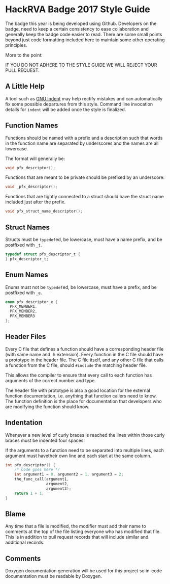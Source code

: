 # HackRVA Badge 2017 Style Guide

The badge this year is being developed using Github. Developers on the badge, 
need to keep a certain consistency to ease collaboration and generally keep the
badge code easier to read. There are some small points beyond just code 
formatting included here to maintain some other operating principles.

More to the point:

IF YOU DO NOT ADHERE TO THE STYLE GUIDE WE WILL REJECT YOUR PULL REQUEST.

## A Little Help

A tool such as [GNU Indent](https://www.gnu.org/software/indent/) may help 
rectify mistakes and can automatically fix some possible departures from this
style. Command line invocation details for `indent` will be added once the
style is finalized.

## Function Names

Functions should be named with a prefix and a description such that words
in the function name are separated by underscores and the names are all
lowercase.

The format will generally be:

```C
void pfx_descriptor();
```

Functions that are meant to be private should be prefixed by an underscore:

```C
void _pfx_descriptor();
```

Functions that are tightly connected to a struct should have the struct name 
included just after the prefix.

```C
void pfx_struct_name_descriptor();
```

## Struct Names

Structs must be `typedef`ed, be lowercase, must have a name prefix, and be 
postfixed with `_t`.

```C
typedef struct pfx_descriptor_t {
} pfx_descriptor_t;
```

## Enum Names

Enums must not be `typedef`ed, be lowercase, must have a prefix, and be 
postfixed with `_e`.

```C
enum pfx_descriptor_e {
  PFX_MEMBER1,
  PFX_MEMBER2,
  PFX_MEMBER3
};
```

## Header Files

Every C file that defines a function should have a corresponding
header file (with same name and .h extension). Every function in the C
file should have a prototype in the header file. The C file itself,
and any other C file that calls a function from the C file, should
`#include` the matching header file.

This allows the compiler to ensure that every call to each function has
arguments of the correct number and type.

The header file with prototype is also a good location for the
external function documentation, i.e. anything that function callers
need to know. The function definition is the place for documentation
that developers who are modifying the function should know.

## Indentation

Whenever a new level of curly braces is reached the lines within those curly
braces must be indented four spaces.

If the arguments to a function need to be separated into multiple lines, 
each argument must havetheir own line and each start at the same column.

```C
int pfx_descriptor() {
    /* Code goes here */
    int argument1 = 0, argument2 = 1, argument3 = 2;
    the_func_call(argument1,
                  argument2,
                  argument3);
    return 1 + 1;
}
```

## Blame

Any time that a file is modified, the modifier must add their name to comments 
at the top of the file listing everyone who has modified that file. This is
in addition to pull request records that will include similar and additional
records.

## Comments

Doxygen documentation generation will be used for this project so in-code
documentation must be readable by Doxygen.

